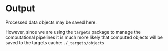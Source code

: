 # Output

Processed data objects may be saved here.

However, since we are using the `targets` package to manage the computational pipelines
it is much more likely that computed objects will be saved to the targets cache:
`./_targets/objects`
